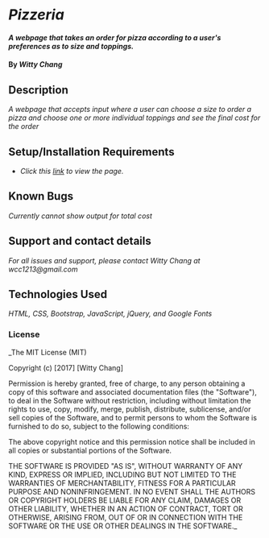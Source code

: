 # _Pizzeria_

#### _A webpage that takes an order for pizza according to a user's preferences as to size and toppings._

#### By _**Witty Chang**_

## Description

_A webpage that accepts input where a user can choose a size to order a pizza and choose one or more individual toppings and see the final cost for the order_

## Setup/Installation Requirements

* _Click this [link](https://wcchang1382.github.io/pizzeria/) to view the page._

## Known Bugs

_Currently cannot show output for total cost_

## Support and contact details

_For all issues and support, please contact Witty Chang at wcc1213@gmail.com_

## Technologies Used

_HTML, CSS, Bootstrap, JavaScript, jQuery, and Google Fonts_

### License

_The MIT License (MIT)

Copyright (c) [2017] [Witty Chang]

Permission is hereby granted, free of charge, to any person obtaining a copy
of this software and associated documentation files (the "Software"), to deal
in the Software without restriction, including without limitation the rights
to use, copy, modify, merge, publish, distribute, sublicense, and/or sell
copies of the Software, and to permit persons to whom the Software is
furnished to do so, subject to the following conditions:

The above copyright notice and this permission notice shall be included in all
copies or substantial portions of the Software.

THE SOFTWARE IS PROVIDED "AS IS", WITHOUT WARRANTY OF ANY KIND, EXPRESS OR
IMPLIED, INCLUDING BUT NOT LIMITED TO THE WARRANTIES OF MERCHANTABILITY,
FITNESS FOR A PARTICULAR PURPOSE AND NONINFRINGEMENT. IN NO EVENT SHALL THE
AUTHORS OR COPYRIGHT HOLDERS BE LIABLE FOR ANY CLAIM, DAMAGES OR OTHER
LIABILITY, WHETHER IN AN ACTION OF CONTRACT, TORT OR OTHERWISE, ARISING FROM,
OUT OF OR IN CONNECTION WITH THE SOFTWARE OR THE USE OR OTHER DEALINGS IN THE
SOFTWARE._
